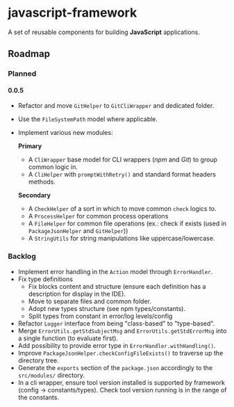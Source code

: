 # javascript-framework
A set of reusable components for building **JavaScript** applications.

## Roadmap
### Planned
#### **0.0.5**
- Refactor and move `GitHelper` to `GitCliWrapper` and dedicated folder.
- Use the `FileSystemPath` model where applicable.
- Implement various new modules:
  
  **Primary**
  - A `CliWrapper` base model for CLI wrappers (*npm* and *Git*) to group common logic in.
  - A `CliHelper` with `promptWithRetry()` and standard format headers methods.
  
  **Secondary**
  - A `CheckHelper` of a sort in which to move common `check` logics to.
  - A `ProcessHelper` for common process operations
  - A `FileHelper` for common file operations (ex.: check if exists (used in `PackageJsonHelper` and `GitHelper`))
  - A `StringUtils` for string manipulations like uppercase/lowercase.

### Backlog
- Implement error handling in the `Action` model through `ErrorHandler`.
- Fix type definitions
  - Fix blocks content and structure (ensure each definition has a description for display in the IDE).
  - Move to separate files and common folder.
  - Adopt new types structure (see npm types/constants).
  - Split types from constant in error/log levels/config
- Refactor `Logger` interface from being "class-based" to "type-based".
- Merge `ErrorUtils.getStdSubjectMsg` and `ErrorUtils.getStdErrorMsg` into a single function (to evaluate first).
- Add possibility to provide error type in `ErrorHandler.withHandling()`.
- Improve `PackageJsonHelper.checkConfigFileExists()` to traverse up the directory tree.
- Generate the `exports` section of the `package.json` accordingly to the `src/modules/` directory.
- In a cli wrapper, ensure tool version installed is supported by framework (config -> constants/types). Check tool version running is in the range of the constants.
